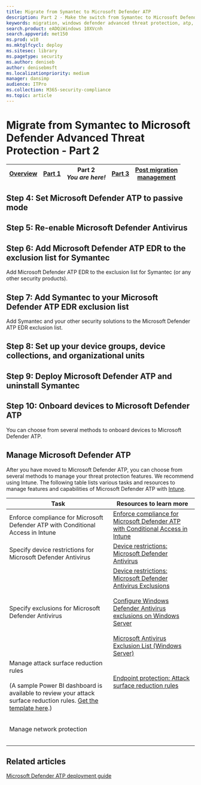 ```yaml
---
title: Migrate from Symantec to Microsoft Defender ATP
description: Part 2 - Make the switch from Symantec to Microsoft Defender ATP
keywords: migration, windows defender advanced threat protection, atp, edr
search.product: eADQiWindows 10XVcnh
search.appverid: met150
ms.prod: w10
ms.mktglfcycl: deploy
ms.sitesec: library
ms.pagetype: security
ms.author: deniseb
author: denisebmsft
ms.localizationpriority: medium
manager: dansimp
audience: ITPro
ms.collection: M365-security-compliance 
ms.topic: article
---
```


# Migrate from Symantec to Microsoft Defender Advanced Threat Protection - Part 2

| [Overview](symantec-to-microsoft-defender-atp-migration.md)  | [Part 1](symantec-to-microsoft-defender-atp-part1.md)  | Part 2<br/>*You are here!* | [Part 3](symantec-to-microsoft-defender-atp-part3.md) | [Post migration <br/>management](microsoft-defender-atp-post-migration-management.md) |
|--|--|--|--|--|



## Step 4: Set Microsoft Defender ATP to passive mode

## Step 5: Re-enable Microsoft Defender Antivirus

## Step 6: Add Microsoft Defender ATP EDR to the exclusion list for Symantec

Add Microsoft Defender ATP EDR to the exclusion list for Symantec (or any other security products).

## Step 7: Add Symantec to your Microsoft Defender ATP EDR exclusion list

Add Symantec and your other security solutions to the Microsoft Defender ATP EDR exclusion list.

## Step 8: Set up your device groups, device collections, and organizational units

## Step 9: Deploy Microsoft Defender ATP and uninstall Symantec

## Step 10: Onboard devices to Microsoft Defender ATP

You can choose from several methods to onboard devices to Microsoft Defender ATP. 

## Manage Microsoft Defender ATP

After you have moved to Microsoft Defender ATP, you can choose from several methods to manage your threat protection features. We recommend using Intune. The following table lists various tasks and resources to manage features and capabilities of Microsoft Defender ATP with [Intune](https://docs.microsoft.com/intune/fundamentals/what-is-intune).

|Task | Resources to learn more |
|---|---|
|Enforce compliance for Microsoft Defender ATP with Conditional Access in Intune |[Enforce compliance for Microsoft Defender ATP with Conditional Access in Intune](https://docs.microsoft.com/mem/intune/protect/advanced-threat-protection) | 
|Specify device restrictions for Microsoft Defender Antivirus |[Device restrictions: Microsoft Defender Antivirus](https://docs.microsoft.com/mem/intune/configuration/device-restrictions-windows-10#microsoft-defender-antivirus) |
|Specify exclusions for Microsoft Defender Antivirus|[Device restrictions: Microsoft Defender Antivirus Exclusions](https://docs.microsoft.com/mem/intune/configuration/device-restrictions-windows-10#microsoft-defender-antivirus-exclusions)<br/><br/>[Configure Windows Defender Antivirus exclusions on Windows Server](https://docs.microsoft.com/windows/security/threat-protection/windows-defender-antivirus/configure-server-exclusions-windows-defender-antivirus)<br/><br/>[Microsoft Antivirus Exclusion List (Windows Server)](https://social.technet.microsoft.com/wiki/contents/articles/953.microsoft-anti-virus-exclusion-list.aspx) |
|Manage attack surface reduction rules <br/><br/>(A sample Power BI dashboard is available to review your attack surface reduction rules. [Get the template here](https://github.com/microsoft/MDATP-PowerBI-Templates/tree/master/Attack%20Surface%20Reduction%20rules).)|[Endpoint protection: Attack surface reduction rules](https://docs.microsoft.com/mem/intune/protect/endpoint-protection-windows-10?toc=%2Fintune%2Fconfiguration%2Ftoc.json&bc=%2Fintune%2Fconfiguration%2Fbreadcrumb%2Ftoc.json#attack-surface-reduction-rules)<br/><br/>|
|Manage network protection   |[]()<br/><br/>[]()<br/><br/>    |

## Related articles

[Microsoft Defender ATP deployment guide](https://docs.microsoft.com/windows/security/threat-protection/microsoft-defender-atp/deployment-phases)


